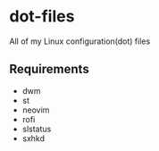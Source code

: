 # dot-files
All of my Linux configuration(dot) files

## Requirements

- dwm
- st
- neovim
- rofi
- slstatus
- sxhkd
